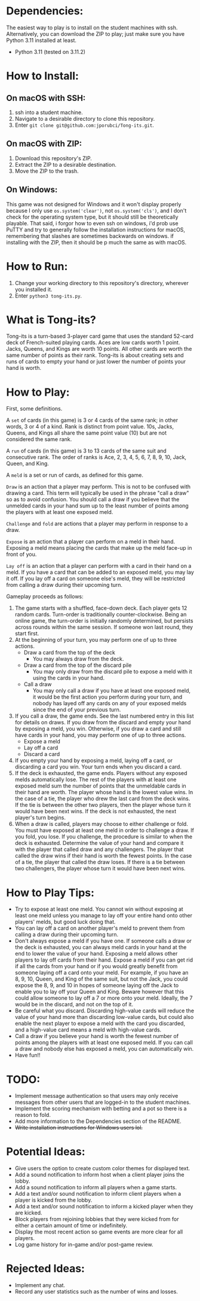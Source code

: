 # Dependencies:
The easiest way to play is to install on the student machines with ssh. Alternatively, you can download the ZIP to play; just make sure you have Python 3.11 installed at least.

* Python 3.11 (tested on 3.11.2)


# How to Install:
## On macOS with SSH:
1. ssh into a student machine.
1. Navigate to a desirable directory to clone this repository.
1. Enter `git clone git@github.com:jporubci/Tong-its.git`.


## On macOS with ZIP:
1. Download this repository's ZIP.
1. Extract the ZIP to a desirable destination.
1. Move the ZIP to the trash.


## On Windows:
This game was not designed for Windows and it won't display properly because I only use `os.system('clear')`, not `os.system('cls')`, and I don't check for the operating system type, but it should still be theoretically playable. That said, i forgor how to even ssh on windows, i'd prob use PuTTY and try to generally follow the installation instructions for macOS, remembering that slashes are sometimes backwards on windows. if installing with the ZIP, then it should be p much the same as with macOS.


# How to Run:
1. Change your working directory to this repository's directory, wherever you installed it.
1. Enter `python3 tong-its.py`.


# What is Tong-its?
Tong-its is a turn-based 3-player card game that uses the standard 52-card deck of French-suited playing cards. Aces are low cards worth 1 point. Jacks, Queens, and Kings are worth 10 points. All other cards are worth the same number of points as their rank. Tong-its is about creating sets and runs of cards to empty your hand or just lower the number of points your hand is worth.


# How to Play:
First, some definitions.

A `set` of cards (in this game) is 3 or 4 cards of the same rank; in other words, 3 or 4 of a kind. Rank is distinct from point value. 10s, Jacks, Queens, and Kings all share the same point value (10) but are not considered the same rank.

A `run` of cards (in this game) is 3 to 13 cards of the same suit and consecutive rank. The order of ranks is Ace, 2, 3, 4, 5, 6, 7, 8, 9, 10, Jack, Queen, and King.

A `meld` is a set or run of cards, as defined for this game.

`Draw` is an action that a player may perform. This is not to be confused with drawing a card. This term will typically be used in the phrase "call a draw" so as to avoid confusion. You should call a draw if you believe that the unmelded cards in your hand sum up to the least number of points among the players with at least one exposed meld.

`Challenge` and `fold` are actions that a player may perform in response to a draw.

`Expose` is an action that a player can perform on a meld in their hand. Exposing a meld means placing the cards that make up the meld face-up in front of you.

`Lay off` is an action that a player can perform with a card in their hand on a meld. If you have a card that can be added to an exposed meld, you may lay it off. If you lay off a card on someone else's meld, they will be restricted from calling a draw during their upcoming turn.

Gameplay proceeds as follows:

1. The game starts with a shuffled, face-down deck. Each player gets 12 random cards. Turn-order is traditionally counter-clockwise. Being an online game, the turn-order is initially randomly determined, but persists across rounds within the same session. If someone won last round, they start first.
1. At the beginning of your turn, you may perform one of up to three actions.
   - Draw a card from the top of the deck
     - You may always draw from the deck.
   - Draw a card from the top of the discard pile
     - You may only draw from the discard pile to expose a meld with it using the cards in your hand.
   - Call a draw
     - You may only call a draw if you have at least one exposed meld, it would be the first action you perform during your turn, and nobody has layed off any cards on any of your exposed melds since the end of your previous turn.
1. If you call a draw, the game ends. See the last numbered entry in this list for details on draws. If you draw from the discard and empty your hand by exposing a meld, you win. Otherwise, if you draw a card and still have cards in your hand, you may perform one of up to three actions.
   - Expose a meld
   - Lay off a card
   - Discard a card
1. If you empty your hand by exposing a meld, laying off a card, or discarding a card you win. Your turn ends when you discard a card.
1. If the deck is exhausted, the game ends. Players without any exposed melds automatically lose. The rest of the players with at least one exposed meld sum the number of points that the unmeldable cards in their hand are worth. The player whose hand is the lowest value wins. In the case of a tie, the player who drew the last card from the deck wins. If the tie is between the other two players, then the player whose turn it would have been next wins. If the deck is not exhausted, the next player's turn begins.
1. When a draw is called, players may choose to either challenge or fold. You must have exposed at least one meld in order to challenge a draw. If you fold, you lose. If you challenge, the procedure is similar to when the deck is exhausted. Determine the value of your hand and compare it with the player that called draw and any challengers. The player that called the draw wins if their hand is worth the fewest points. In the case of a tie, the player that called the draw loses. If there is a tie between two challengers, the player whose turn it would have been next wins.


# How to Play Tips:
* Try to expose at least one meld. You cannot win without exposing at least one meld unless you manage to lay off your entire hand onto other players' melds, but good luck doing that.
* You can lay off a card on another player's meld to prevent them from calling a draw during their upcoming turn.
* Don't always expose a meld if you have one. If someone calls a draw or the deck is exhausted, you can always meld cards in your hand at the end to lower the value of your hand. Exposing a meld allows other players to lay off cards from their hand. Expose a meld if you can get rid if all the cards from your hand or if you would greatly benefit from someone laying off a card onto your meld. For example, if you have an 8, 9, 10, Queen, and King of the same suit, but not the Jack, you could expose the 8, 9, and 10 in hopes of someone laying off the Jack to enable you to lay off your Queen and King. Beware however that this could allow someone to lay off a 7 or more onto your meld. Ideally, the 7 would be in the discard, and not on the top of it.
* Be careful what you discard. Discarding high-value cards will reduce the value of your hand more than discarding low-value cards, but could also enable the next player to expose a meld with the card you discarded, and a high-value card means a meld with high-value cards.
* Call a draw if you believe your hand is worth the fewest number of points among the players with at least one exposed meld. If you can call a draw and nobody else has exposed a meld, you can automatically win.
* Have fun!!


# TODO:

* Implement message authentication so that users may only receive messages from other users that are logged-in to the student machines.
* Implement the scoring mechanism with betting and a pot so there is a reason to fold.
* Add more information to the Dependencies section of the README.
* ~~Write installation instructions for Windows users lol.~~


# Potential Ideas:

* Give users the option to create custom color themes for displayed text.
* Add a sound notification to inform host when a client player joins the lobby.
* Add a sound notification to inform all players when a game starts.
* Add a text and/or sound notification to inform client players when a player is kicked from the lobby.
* Add a text and/or sound notification to inform a kicked player when they are kicked.
* Block players from rejoining lobbies that they were kicked from for either a certain amount of time or indefinitely.
* Display the most recent action so game events are more clear for all players.
* Log game history for in-game and/or post-game review.


# Rejected Ideas:

* Implement any chat.
* Record any user statistics such as the number of wins and losses.
